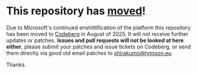 # This repository has [moved](https://shirakumo.org/projects/maiden)!
Due to Microsoft's continued enshittification of the platform this repository has been moved to [Codeberg](https://shirakumo.org/projects/maiden) in August of 2025. It will not receive further updates or patches. **Issues and pull requests will not be looked at here either**, please submit your patches and issue tickets on Codeberg, or send them directly via good old email patches to [shirakumo@tymoon.eu](mailto:shirakumo@tymoon.eu).

Thanks.